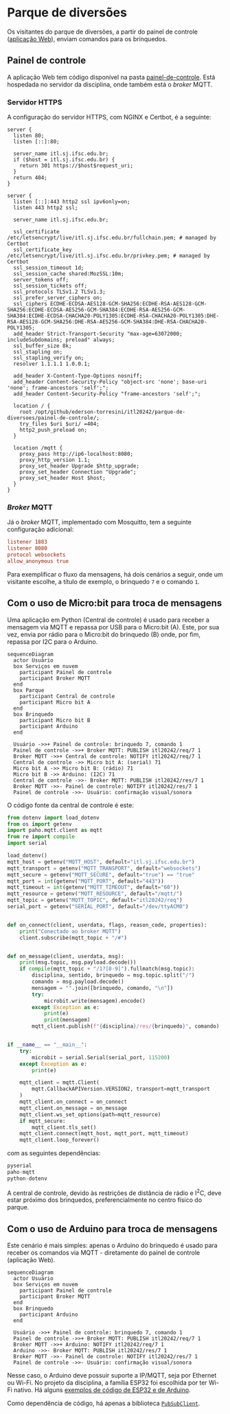 # Parque de diversões

Os visitantes do parque de diversões, a partir do painel de controle ([aplicação Web](https://itl.sj.ifsc.edu.br)), enviam comandos para os brinquedos.

## Painel de controle

A aplicação Web tem código disponível na pasta [painel-de-controle](./painel-de-controle). Está hospedada no servidor da disciplina, onde também está o *broker* MQTT.

### Servidor HTTPS

A configuração do servidor HTTPS, com NGINX e Certbot, é a seguinte:

```nginx
server {
  listen 80;
  listen [::]:80;

  server_name itl.sj.ifsc.edu.br;
  if ($host = itl.sj.ifsc.edu.br) {
    return 301 https://$host$request_uri;
  }
  return 404;
}

server {
  listen [::]:443 http2 ssl ipv6only=on;
  listen 443 http2 ssl;

  server_name itl.sj.ifsc.edu.br;

  ssl_certificate /etc/letsencrypt/live/itl.sj.ifsc.edu.br/fullchain.pem; # managed by Certbot
  ssl_certificate_key /etc/letsencrypt/live/itl.sj.ifsc.edu.br/privkey.pem; # managed by Certbot
  ssl_session_timeout 1d;
  ssl_session_cache shared:MozSSL:10m;
  server_tokens off;
  ssl_session_tickets off;
  ssl_protocols TLSv1.2 TLSv1.3;
  ssl_prefer_server_ciphers on;
  ssl_ciphers ECDHE-ECDSA-AES128-GCM-SHA256:ECDHE-RSA-AES128-GCM-SHA256:ECDHE-ECDSA-AES256-GCM-SHA384:ECDHE-RSA-AES256-GCM-SHA384:ECDHE-ECDSA-CHACHA20-POLY1305:ECDHE-RSA-CHACHA20-POLY1305:DHE-RSA-AES128-GCM-SHA256:DHE-RSA-AES256-GCM-SHA384:DHE-RSA-CHACHA20-POLY1305;
  add_header Strict-Transport-Security "max-age=63072000; includeSubdomains; preload" always;
  ssl_buffer_size 8k;
  ssl_stapling on;
  ssl_stapling_verify on;
  resolver 1.1.1.1 1.0.0.1;

  add_header X-Content-Type-Options nosniff;
  add_header Content-Security-Policy "object-src 'none'; base-uri 'none'; frame-ancestors 'self';";
  add_header Content-Security-Policy "frame-ancestors 'self';";

  location / {
    root /opt/github/ederson-torresini/itl20242/parque-de-diversoes/painel-de-controle/;
    try_files $uri $uri/ =404;
    http2_push_preload on;
  }

  location /mqtt {
    proxy_pass http://ip6-localhost:8080;
    proxy_http_version 1.1;
    proxy_set_header Upgrade $http_upgrade;
    proxy_set_header Connection "Upgrade";
    proxy_set_header Host $host;
  }
}
```

### *Broker* MQTT
Já o *broker* MQTT, implementado com Mosquitto, tem a seguinte configuração adicional:

```ini
listener 1883
listener 8080
protocol websockets
allow_anonymous true
```

Para exemplificar o fluxo da mensagens, há dois cenários a seguir, onde um visitante escolhe, a título de exemplo, o brinquedo `7` e o comando `1`.

## Com o uso de Micro:bit para troca de mensagens

Uma aplicação em Python (Central de controle) é usado para receber a mensagem via MQTT e repassa por USB para o Micro:bit (A). Este, por sua vez, envia por rádio para o Micro:bit do brinquedo (B) onde, por fim, repassa por I2C para o Arduino.

```mermaid
sequenceDiagram
  actor Usuário
  box Serviços em nuvem
    participant Painel de controle
    participant Broker MQTT
  end
  box Parque
    participant Central de controle
    participant Micro bit A
  end
  box Brinquedo
    participant Micro bit B
    participant Arduino
  end
  
  Usuário ->>+ Painel de controle: brinquedo 7, comando 1
  Painel de controle ->>+ Broker MQTT: PUBLISH itl20242/req/7 1
  Broker MQTT ->>+ Central de controle: NOTIFY itl20242/req/7 1
  Central de controle ->> Micro bit A: (serial) 71
  Micro bit A ->> Micro bit B: (rádio) 71
  Micro bit B ->> Arduino: (I2C) 71
  Central de controle ->>- Broker MQTT: PUBLISH itl20242/res/7 1
  Broker MQTT ->>- Painel de controle: NOTIFY itl20242/res/7 1
  Painel de controle ->>- Usuário: confirmação visual/sonora
```

O código fonte da central de controle é este:

```python
from dotenv import load_dotenv
from os import getenv
import paho.mqtt.client as mqtt
from re import compile
import serial

load_dotenv()
mqtt_host = getenv("MQTT_HOST", default="itl.sj.ifsc.edu.br")
mqtt_transport = getenv("MQTT_TRANSPORT", default="websockets")
mqtt_secure = getenv("MQTT_SECURE", default="true") == "true"
mqtt_port = int(getenv("MQTT_PORT", default="443"))
mqtt_timeout = int(getenv("MQTT_TIMEOUT", default="60"))
mqtt_resource = getenv("MQTT_RESOURCE", default="/mqtt/")
mqtt_topic = getenv("MQTT_TOPIC", default="itl20242/req")
serial_port = getenv("SERIAL_PORT", default="/dev/ttyACM0")


def on_connect(client, userdata, flags, reason_code, properties):
    print("Conectado ao broker MQTT")
    client.subscribe(mqtt_topic + "/#")


def on_message(client, userdata, msg):
    print(msg.topic, msg.payload.decode())
    if compile(mqtt_topic + "/1?[0-9]").fullmatch(msg.topic):
        disciplina, sentido, brinquedo = msg.topic.split("/")
        comando = msg.payload.decode()
        mensagem = "".join([brinquedo, comando, "\n"])
        try:
            microbit.write(mensagem).encode()
        except Exception as e:
            print(e)
            print(mensagem)
        mqtt_client.publish(f"{disciplina}/res/{brinquedo}", comando)


if __name__ == "__main__":
    try:
        microbit = serial.Serial(serial_port, 115200)
    except Exception as e:
        print(e)

    mqtt_client = mqtt.Client(
        mqtt.CallbackAPIVersion.VERSION2, transport=mqtt_transport
    )
    mqtt_client.on_connect = on_connect
    mqtt_client.on_message = on_message
    mqtt_client.ws_set_options(path=mqtt_resource)
    if mqtt_secure:
        mqtt_client.tls_set()
    mqtt_client.connect(mqtt_host, mqtt_port, mqtt_timeout)
    mqtt_client.loop_forever()
```

com as seguintes dependências:

```python
pyserial
paho-mqtt
python-dotenv
```

A central de controle, devido às restrições de distância de rádio e I<sup>2</sup>C, deve estar próximo dos brinquedos, preferencialmente no centro físico do parque.

## Com o uso de Arduino para troca de mensagens

Este cenário é mais simples: apenas o Arduino do brinquedo é usado para receber os comandos via MQTT - diretamente do painel de controle (aplicação Web).

```mermaid
sequenceDiagram
  actor Usuário
  box Serviços em nuvem
    participant Painel de controle
    participant Broker MQTT
  end
  box Brinquedo
    participant Arduino
  end
  
  Usuário ->>+ Painel de controle: brinquedo 7, comando 1
  Painel de controle ->>+ Broker MQTT: PUBLISH itl20242/req/7 1
  Broker MQTT ->>+ Arduino: NOTIFY itl20242/req/7 1
  Arduino ->>- Broker MQTT: PUBLISH itl20242/res/7 1
  Broker MQTT ->>- Painel de controle: NOTIFY itl20242/res/7 1
  Painel de controle ->>- Usuário: confirmação visual/sonora
```

Nesse caso, o Arduino deve possuir suporte a IP/MQTT, seja por Ethernet ou Wi-Fi.
No projeto da disciplina, a família ESP32 foi escolhida por ter Wi-Fi nativo.
Há alguns [exemplos de código de ESP32 e de Arduino](./brinquedos/).

Como dependência de código, há apenas a biblioteca [`PubSubClient`](https://docs.arduino.cc/libraries/pubsubclient/).
